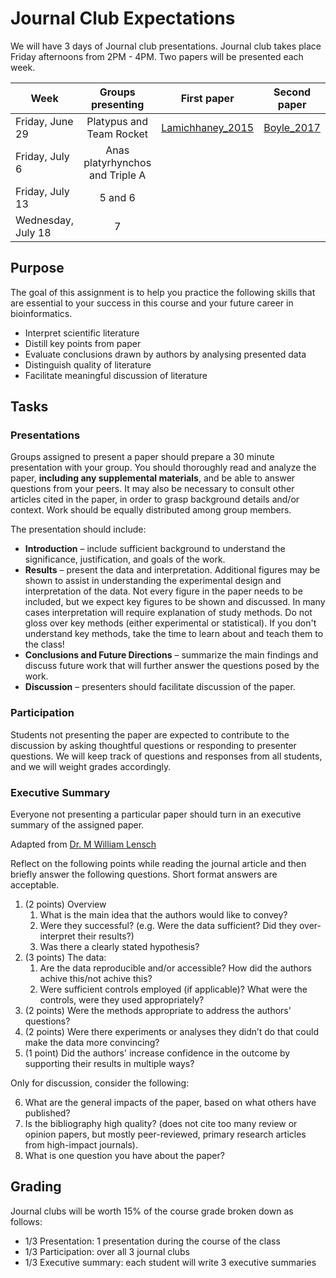 # Journal Club Expectations

We will have 3 days of Journal club presentations. Journal club takes place Friday afternoons from 2PM - 4PM. Two papers will be presented each week.

| Week | Groups presenting | First paper | Second paper |
|---|:----:|:---:|:---:|
| Friday, June 29 | Platypus and Team Rocket | [Lamichhaney_2015](https://github.com/Leslie-C/2018_Bi621/blob/master/journal_clubs/01_Lamichhaney_2015.pdf) | [Boyle_2017](https://github.com/Leslie-C/2018_Bi621/blob/master/journal_clubs/02_Boyle_2017.pdf) |
| Friday, July 6 | Anas platyrhynchos and Triple A |  |  |
| Friday, July 13 | 5 and 6 |  |  |
| Wednesday, July 18 | 7 |  |  |

## Purpose
The goal of this assignment is to help you practice the following skills that are essential to your success in this course and your future career in bioinformatics.
- Interpret scientific literature
- Distill key points from paper
- Evaluate conclusions drawn by authors by analysing presented data
- Distinguish quality of literature
- Facilitate meaningful discussion of literature

## Tasks
### Presentations
Groups assigned to present a paper should prepare a 30 minute presentation with your group. You should thoroughly read and analyze the paper, **including any supplemental materials**, and be able to answer questions from your peers. It may also be necessary to consult other articles cited in the paper, in order to grasp background details and/or context. Work should be equally distributed among group members.

The presentation should include:
- **Introduction** – include sufficient background to understand the significance, justification, and goals of the work.
- **Results** – present the data and interpretation. Additional figures may be shown to assist in understanding the experimental design and interpretation of the data. Not every figure in the paper needs to be included, but we expect key figures to be shown and discussed. In many cases interpretation will require explanation of study methods. Do not gloss over key methods (either experimental or statistical). If you don't understand key methods, take the time to learn about and teach them to the class!
- **Conclusions and Future Directions** – summarize the main findings and discuss future work that will further answer the questions posed by the work.
- **Discussion** – presenters should facilitate discussion of the paper.

### Participation
Students not presenting the paper are expected to contribute to the discussion by asking thoughtful questions or responding to presenter questions. We will keep track of questions and responses from all students, and we will weight grades accordingly.

### Executive Summary
Everyone not presenting a particular paper should turn in an executive summary of the assigned paper.

Adapted from [Dr. M William Lensch](https://www.novartis.com/stories/education/10-big-questions-dissect-science-papers)

Reflect on the following points while reading the journal article and then briefly answer the following questions. Short format answers are acceptable.

1.	(2 points) Overview
    1. What is the main idea that the authors would like to convey?
    2. Were they successful? (e.g. Were the data sufficient? Did they over-interpret their results?)
    3. Was there a clearly stated hypothesis?
2.	(3 points) The data:
    1. Are the data reproducible and/or accessible? How did the authors achive this/not achive this?
    2. Were sufficient controls employed (if applicable)? What were the controls, were they used appropriately?
3.	(2 points) Were the methods appropriate to address the authors' questions?
4.	(2 points) Were there experiments or analyses they didn’t do that could make the data more convincing?  
5.	(1 point) Did the authors' increase confidence in the outcome by supporting their results in multiple ways? 

Only for discussion, consider the following:

6.	What are the general impacts of the paper, based on what others have published? 
7.	Is the bibliography high quality? (does not cite too many review or opinion papers, but mostly peer-reviewed, primary research articles from high-impact journals).
8.	What is one question you have about the paper?

## Grading
Journal clubs will be worth 15% of the course grade broken down as follows:
- 1/3 Presentation: 1 presentation during the course of the class
- 1/3 Participation: over all 3 journal clubs
- 1/3 Executive summary: each student will write 3 executive summaries
